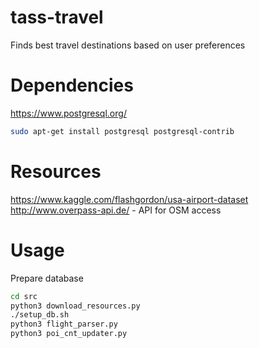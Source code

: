 # tass-travel
Finds best travel destinations based on user preferences

# Dependencies
https://www.postgresql.org/  

```bash
sudo apt-get install postgresql postgresql-contrib
```

# Resources
https://www.kaggle.com/flashgordon/usa-airport-dataset  
http://www.overpass-api.de/ - API for OSM access

# Usage
Prepare database
```bash
cd src
python3 download_resources.py
./setup_db.sh
python3 flight_parser.py
python3 poi_cnt_updater.py
```
